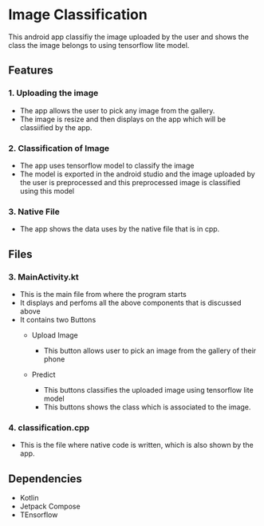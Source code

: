 # Image Classification 

This android app classifiy the image uploaded by the user and shows the class the image belongs to using tensorflow lite model.

## Features
### 1. Uploading the image
- The app allows the user to pick any image from the gallery.
- The image is resize and then displays on the app which will be classiified by the app.

### 2. Classification of Image
- The app uses tensorflow model to classify the image
- The model is exported in the android studio and the image uploaded by the user is preprocessed and this preprocessed image is classified using this model

### 3. Native File
- The app shows the data uses by the native file that is in cpp.

## Files

### 3. MainActivity.kt
- This is the main file from where the program starts
- It displays and perfoms all the above components that is discussed above
- It contains two Buttons
    - Upload Image
        - This button allows user to pick an image from the gallery of their phone
        
    - Predict
        - This buttons classifies the uploaded image using tensorflow lite model
        - This buttons shows the class which is associated to the image.
        
### 4. classification.cpp
- This is the file where native code is written, which is also shown by the app.

## Dependencies

- Kotlin
- Jetpack Compose
- TEnsorflow

